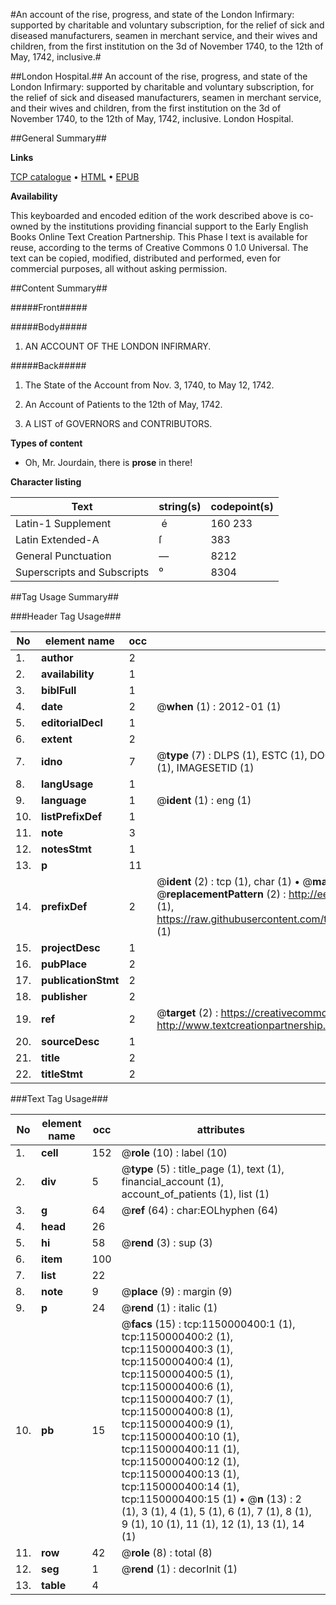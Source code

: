 #An account of the rise, progress, and state of the London Infirmary: supported by charitable and voluntary subscription, for the relief of sick and diseased manufacturers, seamen in merchant service, and their wives and children, from the first institution on the 3d of November 1740, to the 12th of May, 1742, inclusive.#

##London Hospital.##
An account of the rise, progress, and state of the London Infirmary: supported by charitable and voluntary subscription, for the relief of sick and diseased manufacturers, seamen in merchant service, and their wives and children, from the first institution on the 3d of November 1740, to the 12th of May, 1742, inclusive.
London Hospital.

##General Summary##

**Links**

[TCP catalogue](http://www.ota.ox.ac.uk/tcp/)  • 
[HTML](http://tei.it.ox.ac.uk/tcp/Texts-HTML/free/004/004784038.html)  • 
[EPUB](http://tei.it.ox.ac.uk/tcp/Texts-EPUB/free/004/004784038.epub)

**Availability**

This keyboarded and encoded edition of the
	       work described above is co-owned by the institutions
	       providing financial support to the Early English Books
	       Online Text Creation Partnership. This Phase I text is
	       available for reuse, according to the terms of Creative
	       Commons 0 1.0 Universal. The text can be copied,
	       modified, distributed and performed, even for
	       commercial purposes, all without asking permission.


##Content Summary##

#####Front#####

#####Body#####

1. AN ACCOUNT OF THE LONDON INFIRMARY.

#####Back#####

1. The State of the Account from Nov. 3, 1740, to May 12, 1742.

1. An Account of Patients to the 12th of May, 1742.

1. A LIST of GOVERNORS and CONTRIBUTORS.

**Types of content**

  * Oh, Mr. Jourdain, there is **prose** in there!

**Character listing**


|Text|string(s)|codepoint(s)|
|---|---|---|
|Latin-1 Supplement| é|160 233|
|Latin Extended-A|ſ|383|
|General Punctuation|—|8212|
|Superscripts             and Subscripts|⁰|8304|

##Tag Usage Summary##

###Header Tag Usage###

|No|element name|occ|attributes|
|---|---|---|---|
|1.|__author__|2||
|2.|__availability__|1||
|3.|__biblFull__|1||
|4.|__date__|2| @__when__ (1) : 2012-01 (1)|
|5.|__editorialDecl__|1||
|6.|__extent__|2||
|7.|__idno__|7| @__type__ (7) : DLPS (1), ESTC (1), DOCNO (1), TCP (1), GALEDOCNO (1), CONTENTSET (1), IMAGESETID (1)|
|8.|__langUsage__|1||
|9.|__language__|1| @__ident__ (1) : eng (1)|
|10.|__listPrefixDef__|1||
|11.|__note__|3||
|12.|__notesStmt__|1||
|13.|__p__|11||
|14.|__prefixDef__|2| @__ident__ (2) : tcp (1), char (1)  •  @__matchPattern__ (2) : ([0-9\-]+):([0-9IVX]+) (1), (.+) (1)  •  @__replacementPattern__ (2) : http://eebo.chadwyck.com/downloadtiff?vid=$1&page=$2 (1), https://raw.githubusercontent.com/textcreationpartnership/Texts/master/tcpchars.xml#$1 (1)|
|15.|__projectDesc__|1||
|16.|__pubPlace__|2||
|17.|__publicationStmt__|2||
|18.|__publisher__|2||
|19.|__ref__|2| @__target__ (2) : https://creativecommons.org/publicdomain/zero/1.0/ (1), http://www.textcreationpartnership.org/docs/. (1)|
|20.|__sourceDesc__|1||
|21.|__title__|2||
|22.|__titleStmt__|2||


###Text Tag Usage###

|No|element name|occ|attributes|
|---|---|---|---|
|1.|__cell__|152| @__role__ (10) : label (10)|
|2.|__div__|5| @__type__ (5) : title_page (1), text (1), financial_account (1), account_of_patients (1), list (1)|
|3.|__g__|64| @__ref__ (64) : char:EOLhyphen (64)|
|4.|__head__|26||
|5.|__hi__|58| @__rend__ (3) : sup (3)|
|6.|__item__|100||
|7.|__list__|22||
|8.|__note__|9| @__place__ (9) : margin (9)|
|9.|__p__|24| @__rend__ (1) : italic (1)|
|10.|__pb__|15| @__facs__ (15) : tcp:1150000400:1 (1), tcp:1150000400:2 (1), tcp:1150000400:3 (1), tcp:1150000400:4 (1), tcp:1150000400:5 (1), tcp:1150000400:6 (1), tcp:1150000400:7 (1), tcp:1150000400:8 (1), tcp:1150000400:9 (1), tcp:1150000400:10 (1), tcp:1150000400:11 (1), tcp:1150000400:12 (1), tcp:1150000400:13 (1), tcp:1150000400:14 (1), tcp:1150000400:15 (1)  •  @__n__ (13) : 2 (1), 3 (1), 4 (1), 5 (1), 6 (1), 7 (1), 8 (1), 9 (1), 10 (1), 11 (1), 12 (1), 13 (1), 14 (1)|
|11.|__row__|42| @__role__ (8) : total (8)|
|12.|__seg__|1| @__rend__ (1) : decorInit (1)|
|13.|__table__|4||

